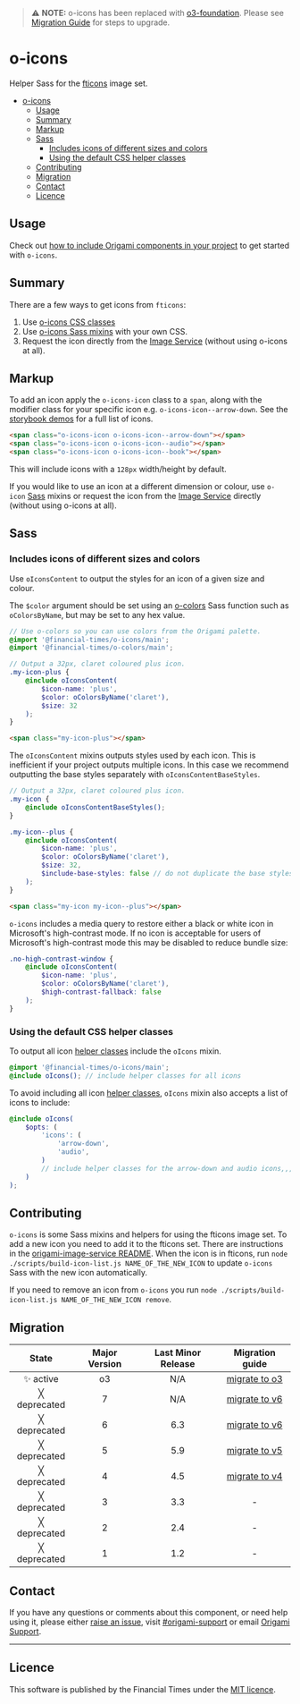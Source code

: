 > ⚠️ **NOTE:** o-icons has been replaced with [o3-foundation](../o3-foundation/README.md). Please see [Migration Guide](MIGRATION.md#migrating-from-v7-to-o3-foundation@3) for steps to upgrade.

# o-icons

Helper Sass for the [fticons](https://o2-core.origami.ft.com/?path=/story/deprecated-o-icons--icons) image set.

- [o-icons](#o-icons)
  - [Usage](#usage)
  - [Summary](#summary)
  - [Markup](#markup)
  - [Sass](#sass)
    - [Includes icons of different sizes and colors](#includes-icons-of-different-sizes-and-colors)
    - [Using the default CSS helper classes](#using-the-default-css-helper-classes)
  - [Contributing](#contributing)
  - [Migration](#migration)
  - [Contact](#contact)
  - [Licence](#licence)

## Usage

Check out [how to include Origami components in your project](https://origami.ft.com/documentation/components/#including-origami-components-in-your-project) to get started with `o-icons`.

## Summary

There are a few ways to get icons from `fticons`:

1.  Use [o-icons CSS classes](#markup)
2.  Use [o-icons Sass mixins](#sass) with your own CSS.
3.  Request the icon directly from the [Image Service](https://www.ft.com/__origami/service/image/v2/docs/url-builder?url=fticon-v1%3Aarrow-down&preview=true) (without using o-icons at all).

## Markup

To add an icon apply the `o-icons-icon` class to a `span`, along with the modifier class for your specific icon e.g. `o-icons-icon--arrow-down`. See the [storybook demos](https://o2-core.origami.ft.com/?path=/story/o2-core_deprecated-o-icons--icons) for a full list of icons.

```html
<span class="o-icons-icon o-icons-icon--arrow-down"></span>
<span class="o-icons-icon o-icons-icon--audio"></span>
<span class="o-icons-icon o-icons-icon--book"></span>
```

This will include icons with a `128px` width/height by default.

If you would like to use an icon at a different dimension or colour, use `o-icon` [Sass](#sass) mixins or request the icon from the [Image Service](https://www.ft.com/__origami/service/image/v2/docs/url-builder?url=fticon-v1%3Aarrow-down&preview=true) directly (without using o-icons at all).

## Sass

### Includes icons of different sizes and colors

Use `oIconsContent` to output the styles for an icon of a given size and colour.

The `$color` argument should be set using an [o-colors](https://o2-core.origami.ft.com/?path=/docs/deprecated-o-colors-readme--docs) Sass function such as `oColorsByName`, but may be set to any hex value.

```scss
// Use o-colors so you can use colors from the Origami palette.
@import '@financial-times/o-icons/main';
@import '@financial-times/o-colors/main';

// Output a 32px, claret coloured plus icon.
.my-icon-plus {
	@include oIconsContent(
		$icon-name: 'plus',
		$color: oColorsByName('claret'),
		$size: 32
	);
}
```

```html
<span class="my-icon-plus"></span>
```

The `oIconsContent` mixins outputs styles used by each icon. This is inefficient if your project outputs multiple icons. In this case we recommend outputting the base styles separately with `oIconsContentBaseStyles`.

```scss
// Output a 32px, claret coloured plus icon.
.my-icon {
	@include oIconsContentBaseStyles();
}

.my-icon--plus {
	@include oIconsContent(
		$icon-name: 'plus',
		$color: oColorsByName('claret'),
		$size: 32,
		$include-base-styles: false // do not duplicate the base styles
	);
}
```

```html
<span class="my-icon my-icon--plus"></span>
```

`o-icons` includes a media query to restore either a black or white icon in Microsoft's high-contrast mode. If no icon is acceptable for users of Microsoft's high-contrast mode this may be disabled to reduce bundle size:

```scss
.no-high-contrast-window {
	@include oIconsContent(
		$icon-name: 'plus',
		$color: oColorsByName('claret'),
		$high-contrast-fallback: false
	);
}
```

### Using the default CSS helper classes

To output all icon [helper classes](#markup) include the `oIcons` mixin.

```scss
@import '@financial-times/o-icons/main';
@include oIcons(); // include helper classes for all icons
```

To avoid including all icon [helper classes](#markup), `oIcons` mixin also accepts a list of icons to include:

```scss
@include oIcons(
	$opts: (
		'icons': (
			'arrow-down',
			'audio',
		)
		// include helper classes for the arrow-down and audio icons,,,
	)
);
```

## Contributing

`o-icons` is some Sass mixins and helpers for using the fticons image set. To add a new icon you need to add it to the fticons set. There are instructions in the [origami-image-service README](https://github.com/Financial-Times/origami-image-service#adding-images). When the icon is in fticons, run `node ./scripts/build-icon-list.js NAME_OF_THE_NEW_ICON` to update `o-icons` Sass with the new icon automatically.

If you need to remove an icon from `o-icons` you run `node ./scripts/build-icon-list.js NAME_OF_THE_NEW_ICON remove`.

## Migration

|    State     | Major Version | Last Minor Release |                          Migration guide                           |
| :----------: | :-----------: | :----------------: | :----------------------------------------------------------------: |
|  ✨ active   |      o3       |        N/A         | [migrate to o3](MIGRATION.md#migrating-from-v7-to-o3-foundation@3) |
| ╳ deprecated |       7       |        N/A         |       [migrate to v6](MIGRATION.md#migrating-from-v6-to-v7)        |
| ╳ deprecated |       6       |        6.3         |       [migrate to v6](MIGRATION.md#migrating-from-v5-to-v6)        |
| ╳ deprecated |       5       |        5.9         |       [migrate to v5](MIGRATION.md#migrating-from-v4-to-v5)        |
| ╳ deprecated |       4       |        4.5         |       [migrate to v4](MIGRATION.md#migrating-from-v3-to-v4)        |
| ╳ deprecated |       3       |        3.3         |                                 -                                  |
| ╳ deprecated |       2       |        2.4         |                                 -                                  |
| ╳ deprecated |       1       |        1.2         |                                 -                                  |

## Contact

If you have any questions or comments about this component, or need help using it, please either [raise an issue](https://github.com/Financial-Times/o-icons/issues), visit [#origami-support](https://financialtimes.slack.com/messages/origami-support/) or email [Origami Support](mailto:origami-support@ft.com).

---

## Licence

This software is published by the Financial Times under the [MIT licence](http://opensource.org/licenses/MIT).
